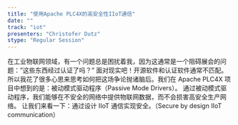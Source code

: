 ```yaml
---
title: "使用Apache PLC4X的高安全性IIoT通信"
date: "" 
track: "iot"
presenters: "Christofer Dutz"
stype: "Regular Session"
---
```

在工业物联网领域，有一个问题总是困扰着我，因为这通常是一个阻碍展会的问题：”这些东西经过认证了吗？”
面对现实吧！开源软件和认证软件通常不匹配。所以我花了很多心思来思考如何把这场争论抛诸脑后。我们在 Apache PLC4X 项目中想到的是：被动模式驱动程序（Passive Mode Drivers）。
通过被动模式驱动程序，我们能够在不安全的网络中提供物联网数据，而不会损害高安全生产网络。
让我们来看一下：通过设计 IIoT 通信实现安全。（Secure by design IIoT communication）